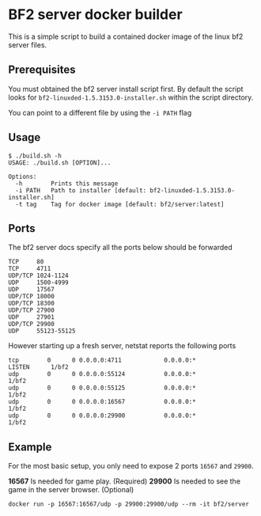 # BF2 server docker builder

This is a simple script to build a contained docker image of the linux bf2
server files.

## Prerequisites

You must obtained the bf2 server install script first. By default the script
looks for `bf2-linuxded-1.5.3153.0-installer.sh` within the script directory.

You can point to a different file by using the `-i PATH` flag

## Usage

```
$ ./build.sh -h
USAGE: ./build.sh [OPTION]...

Options:
  -h        Prints this message
  -i PATH   Path to installer [default: bf2-linuxded-1.5.3153.0-installer.sh]
  -t tag    Tag for docker image [default: bf2/server:latest]
```

## Ports

The bf2 server docs specify all the ports below should be forwarded

```
TCP     80
TCP     4711
UDP/TCP 1024-1124
UDP     1500-4999
UDP     17567
UDP/TCP 18000
UDP/TCP 18300
UDP/TCP 27900
UDP     27901
UDP/TCP 29900
UDP     55123-55125
```

However starting up a fresh server, netstat reports the following ports

```
tcp        0      0 0.0.0.0:4711            0.0.0.0:*               LISTEN      1/bf2
udp        0      0 0.0.0.0:55124           0.0.0.0:*                           1/bf2
udp        0      0 0.0.0.0:55125           0.0.0.0:*                           1/bf2
udp        0      0 0.0.0.0:16567           0.0.0.0:*                           1/bf2
udp        0      0 0.0.0.0:29900           0.0.0.0:*                           1/bf2
```

## Example

For the most basic setup, you only need to expose 2 ports `16567` and `29900`.

**16567** Is needed for game play. (Required)
**29900** Is needed to see the game in the server browser. (Optional)

```
docker run -p 16567:16567/udp -p 29900:29900/udp --rm -it bf2/server
```
